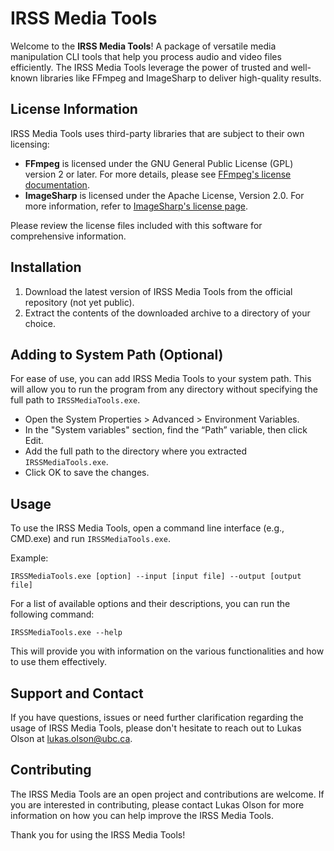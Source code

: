 # IRSS Media Tools

Welcome to the **IRSS Media Tools**! A package of versatile media manipulation CLI tools that help you process audio and video
files efficiently. The IRSS Media Tools leverage the power of trusted and well-known libraries like FFmpeg and ImageSharp to deliver
high-quality results.

## License Information

IRSS Media Tools uses third-party libraries that are subject to their own licensing:

- **FFmpeg** is licensed under the GNU General Public License (GPL) version 2 or later. For more details, please
  see [FFmpeg's license documentation](https://www.ffmpeg.org/legal.html).
- **ImageSharp** is licensed under the Apache License, Version 2.0. For more information, refer
  to [ImageSharp's license page](https://github.com/SixLabors/ImageSharp/blob/master/LICENSE).

Please review the license files included with this software for comprehensive information.

## Installation

1. Download the latest version of IRSS Media Tools from the official repository (not yet public).
2. Extract the contents of the downloaded archive to a directory of your choice.

## Adding to System Path (Optional)

For ease of use, you can add IRSS Media Tools to your system path. This will allow you to run the program from any
directory without specifying the full path to `IRSSMediaTools.exe`.

- Open the System Properties > Advanced > Environment Variables.
- In the "System variables" section, find the “Path” variable, then click Edit.
- Add the full path to the directory where you extracted `IRSSMediaTools.exe`.
- Click OK to save the changes.

## Usage

To use the IRSS Media Tools, open a command line interface (e.g., CMD.exe) and run `IRSSMediaTools.exe`.

Example:

```shell
IRSSMediaTools.exe [option] --input [input file] --output [output file]
```

For a list of available options and their descriptions, you can run the following command:

```shell
IRSSMediaTools.exe --help
```

This will provide you with information on the various functionalities and how to use them effectively.

## Support and Contact

If you have questions, issues or need further clarification regarding the usage of IRSS Media Tools, please don't
hesitate to reach out to Lukas Olson at [lukas.olson@ubc.ca](mailto:lukas.olson@ubc.ca).

## Contributing

The IRSS Media Tools are an open project and contributions are welcome. If you are interested in contributing, please contact
Lukas Olson for more information on how you can help improve the IRSS Media Tools.

Thank you for using the IRSS Media Tools!
